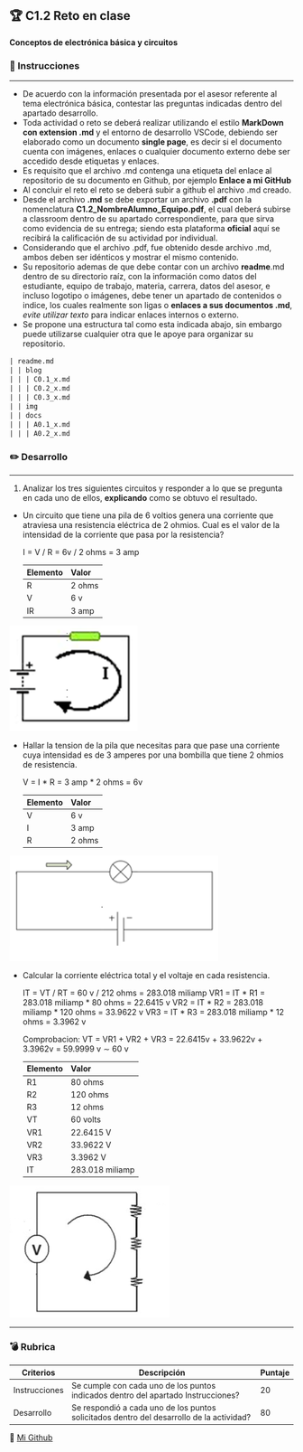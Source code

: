 ## :trophy: C1.2 Reto en clase

**Conceptos de electrónica básica y circuitos**

### :blue_book: Instrucciones
___

- De acuerdo con la información presentada por el asesor referente al tema electrónica básica, contestar las preguntas indicadas dentro del apartado desarrollo.
- Toda actividad o reto se deberá realizar utilizando el estilo **MarkDown con extension .md** y el entorno de desarrollo VSCode, debiendo ser elaborado como un documento **single page**, es decir si el documento cuenta con imágenes, enlaces o cualquier documento externo debe ser accedido desde etiquetas y enlaces.
- Es requisito que el archivo .md contenga una etiqueta del enlace al repositorio de su documento en Github, por ejemplo **Enlace a mi GitHub**
- Al concluir el reto el reto se deberá subir a github el archivo .md creado.
- Desde el archivo **.md** se debe exportar un archivo **.pdf** con la nomenclatura **C1.2_NombreAlumno_Equipo.pdf**, el cual deberá subirse a classroom dentro de su apartado correspondiente, para que sirva como evidencia de su entrega; siendo esta plataforma **oficial** aquí se recibirá la calificación de su actividad por individual.
- Considerando que el archivo .pdf, fue obtenido desde archivo .md, ambos deben ser idénticos y mostrar el mismo contenido.
- Su repositorio ademas de que debe contar con un archivo **readme**.md dentro de su directorio raíz, con la información como datos del estudiante, equipo de trabajo, materia, carrera, datos del asesor, e incluso logotipo o imágenes, debe tener un apartado de contenidos o indice, los cuales realmente son ligas o **enlaces a sus documentos .md**, _evite utilizar texto_ para indicar enlaces internos o externo.
- Se propone una estructura tal como esta indicada abajo, sin embargo puede utilizarse cualquier otra que le apoye para organizar su repositorio.

``` 
| readme.md
| | blog
| | | C0.1_x.md
| | | C0.2_x.md
| | | C0.3_x.md
| | img
| | docs
| | | A0.1_x.md
| | | A0.2_x.md
```

### :pencil2: Desarrollo
___
1. Analizar los tres siguientes circuitos y responder a lo que se pregunta en cada uno de ellos, **explicando** como se obtuvo el resultado.

+ Un circuito que tiene una pila de 6 voltios genera una corriente que atraviesa una resistencia eléctrica de 2 ohmios. Cual es el valor de la intensidad de la corriente que pasa por la resistencia?
 
    I = V / R = 6v / 2 ohms = 3 amp
   
    Elemento | Valor | 
    ---------|----------|
    R | 2 ohms | 
    V | 6 v | 
    IR | 3 amp | 

![Cuestionario_Parte1](../img/C1.x_CalculoCircuito-1.png)

+ Hallar la tension de la pila que necesitas para que pase una corriente cuya intensidad es de 3 amperes por una bombilla que tiene 2 ohmios de resistencia.

    V = I * R = 3 amp * 2 ohms = 6v

    Elemento | Valor | 
    ---------|----------|
    V | 6 v | 
    I | 3 amp | 
    R | 2 ohms | 

![Cuestionario_Parte1](../img/C1.x_CalculoCircuito-2.png)

+ Calcular la corriente eléctrica total y el voltaje en cada resistencia.
    
    IT = VT / RT = 60 v / 212 ohms = 283.018 miliamp
    VR1 = IT * R1 = 283.018 miliamp * 80 ohms = 22.6415 v
    VR2 = IT * R2 = 283.018 miliamp * 120 ohms = 33.9622 v
    VR3 = IT * R3 = 283.018 miliamp * 12 ohms = 3.3962 v

    Comprobacion:
    VT = VR1 + VR2 + VR3 = 22.6415v + 33.9622v + 3.3962v = 59.9999 v ∼ 60 v


    Elemento | Valor | 
    ---------|----------|
    R1 | 80 ohms | 
    R2 | 120 ohms | 
    R3 | 12 ohms | 
    VT | 60 volts | 
    VR1 | 22.6415 V | 
    VR2 | 33.9622 V |     
    VR3 | 3.3962 V | 
    IT |  283.018 miliamp | 


![Cuestionario_Parte1](../img/C1.x_CalculoCircuito-3.png)

___

### :bomb: Rubrica

| Criterios     | Descripción                                                                                  | Puntaje |
| ------------- | -------------------------------------------------------------------------------------------- | ------- |
| Instrucciones | Se cumple con cada uno de los puntos indicados dentro del apartado Instrucciones?            | 20 |
| Desarrollo    | Se respondió a cada uno de los puntos solicitados dentro del desarrollo de la actividad?     | 80      |

:wolf: [Mi Github](https://github.com/Alfredopflc/Sistemas-Programables) 